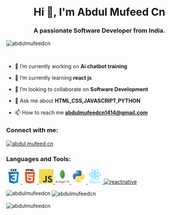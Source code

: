 
<h1 align="center">Hi 👋, I'm Abdul Mufeed Cn</h1>
<h3 align="center">A passionate Software Developer from India.</h3>

<p align="left"> <img src="https://komarev.com/ghpvc/?username=abdulmufeedcn&label=Profile%20views&color=0e75b6&style=flat" alt="abdulmufeedcn" /> </p>

<p align="left"> <a href="https://twitter.com/" target="blank"><img src="https://img.shields.io/twitter/follow/?logo=twitter&style=for-the-badge" alt="" /></a> </p>

- 🔭 I’m currently working on **Ai chatbot training**

- 🌱 I’m currently learning **react js**

- 👯 I’m looking to collaborate on **Software Development**

- 💬 Ask me about **HTML,CSS,JAVASCRIPT,PYTHON**

- 📫 How to reach me **abdulmufeedcn1414@gmail.com**

<h3 align="left">Connect with me:</h3>
<p align="left">
<a href="https://linkedin.com/in/ABDUL MUFEED CN" target="blank"><img align="center" src="https://raw.githubusercontent.com/rahuldkjain/github-profile-readme-generator/master/src/images/icons/Social/linked-in-alt.svg" alt="abdul mufeed cn" height="30" width="40" /></a>
</p>

<h3 align="left">Languages and Tools:</h3>
<p align="left"> <a href="https://www.w3schools.com/css/" target="_blank" rel="noreferrer"> <img src="https://raw.githubusercontent.com/devicons/devicon/master/icons/css3/css3-original-wordmark.svg" alt="css3" width="40" height="40"/> </a> <a href="https://www.w3.org/html/" target="_blank" rel="noreferrer"> <img src="https://raw.githubusercontent.com/devicons/devicon/master/icons/html5/html5-original-wordmark.svg" alt="html5" width="40" height="40"/> </a> <a href="https://developer.mozilla.org/en-US/docs/Web/JavaScript" target="_blank" rel="noreferrer"> <img src="https://raw.githubusercontent.com/devicons/devicon/master/icons/javascript/javascript-original.svg" alt="javascript" width="40" height="40"/> </a> <a href="https://www.mongodb.com/" target="_blank" rel="noreferrer"> <img src="https://raw.githubusercontent.com/devicons/devicon/master/icons/mongodb/mongodb-original-wordmark.svg" alt="mongodb" width="40" height="40"/> </a> <a href="https://www.python.org" target="_blank" rel="noreferrer"> <img src="https://raw.githubusercontent.com/devicons/devicon/master/icons/python/python-original.svg" alt="python" width="40" height="40"/> </a> <a href="https://reactjs.org/" target="_blank" rel="noreferrer"> <img src="https://raw.githubusercontent.com/devicons/devicon/master/icons/react/react-original-wordmark.svg" alt="react" width="40" height="40"/> </a> <a href="https://reactnative.dev/" target="_blank" rel="noreferrer"> <img src="https://reactnative.dev/img/header_logo.svg" alt="reactnative" width="40" height="40"/> </a> </p>

<p><img align="left" src="https://github-readme-stats.vercel.app/api/top-langs?username=abdulmufeedcn&show_icons=true&locale=en&layout=compact" alt="abdulmufeedcn" /></p>

<p>&nbsp;<img align="center" src="https://github-readme-stats.vercel.app/api?username=abdulmufeedcn&show_icons=true&locale=en" alt="abdulmufeedcn" /></p>

<p><img align="center" src="https://github-readme-streak-stats.herokuapp.com/?user=abdulmufeedcn&" alt="abdulmufeedcn" /></p>

